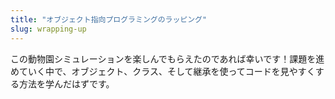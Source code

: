 ```yaml
---
title: "オブジェクト指向プログラミングのラッピング"
slug: wrapping-up
---
```


この動物園シミュレーションを楽しんでもらえたのであれば幸いです！課題を進めていく中で、オブジェクト、クラス、そして継承を使ってコードを見やすくする方法を学んだはずです。

<!-- - Bullet list of key concepts -->
